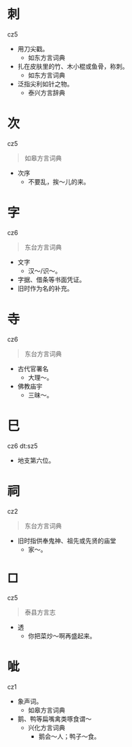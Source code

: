 # 刺
cz5
+ 用刀尖戳。
  * 如东方言词典
+ 扎在皮肤里的竹、木小棍或鱼骨，称刺。
  * 如东方言词典
+ 泛指尖利如针之物。
  * 泰兴方言辞典

# 次
cz5
> 如皋方言词典
- 次序
  - 不要乱，挨～儿的来。

# 字
cz6
> 东台方言词典
- 文字
  - 汉～/识～。
- 字据、借条等书面凭证。
- 旧时作为名的补充。

# 寺
cz6
> 东台方言词典
- 古代官署名
  - 大理～。
- 佛教庙宇
  - 三昧～。

# 巳
cz6
dt:sz5
+ 地支第六位。

# 祠
cz2
> 东台方言词典
- 旧时指供奉鬼神、祖先或先贤的庙堂
  - 家～。

# □
cz5
> 泰县方言志
- 透
  - 你把菜炒～啊再盛起来。

# 呲
cz1
+ 象声词。
  * 如皋方言词典
+ 鹅、鸭等扁嘴禽类啄食谓～
  * 兴化方言词典
    - 鹅会～人；鸭子～食。
